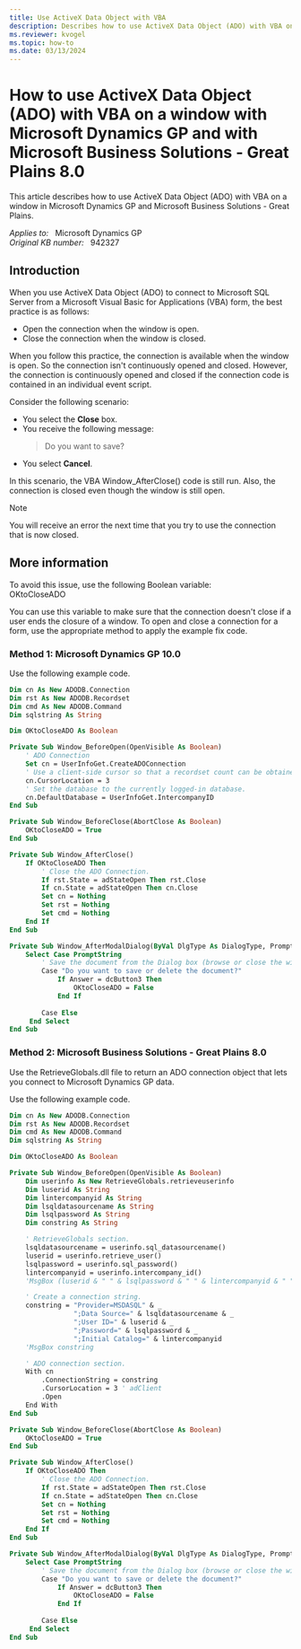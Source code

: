 ```yaml
---
title: Use ActiveX Data Object with VBA
description: Describes how to use ActiveX Data Object (ADO) with VBA on a window in Microsoft Dynamics GP and Microsoft Business Solutions - Great Plains.
ms.reviewer: kvogel
ms.topic: how-to
ms.date: 03/13/2024
---
```

# How to use ActiveX Data Object (ADO) with VBA on a window with Microsoft Dynamics GP and with Microsoft Business Solutions - Great Plains 8.0

This article describes how to use ActiveX Data Object (ADO) with VBA on a window in Microsoft Dynamics GP and Microsoft Business Solutions - Great Plains.

_Applies to:_ &nbsp; Microsoft Dynamics GP  
_Original KB number:_ &nbsp; 942327

## Introduction

When you use ActiveX Data Object (ADO) to connect to Microsoft SQL Server from a Microsoft Visual Basic for Applications (VBA) form, the best practice is as follows:

- Open the connection when the window is open.
- Close the connection when the window is closed.

When you follow this practice, the connection is available when the window is open. So the connection isn't continuously opened and closed. However, the connection is continuously opened and closed if the connection code is contained in an individual event script.

Consider the following scenario:

- You select the **Close** box.
- You receive the following message:
    > Do you want to save?
- You select **Cancel**.

In this scenario, the VBA Window_AfterClose() code is still run. Also, the connection is closed even though the window is still open.
> [!NOTE]
> You will receive an error the next time that you try to use the connection that is now closed.

## More information

To avoid this issue, use the following Boolean variable:  
OKtoCloseADO

You can use this variable to make sure that the connection doesn't close if a user ends the closure of a window. To open and close a connection for a form, use the appropriate method to apply the example fix code.

### Method 1: Microsoft Dynamics GP 10.0

Use the following example code.

```vb
Dim cn As New ADODB.Connection
Dim rst As New ADODB.Recordset
Dim cmd As New ADODB.Command
Dim sqlstring As String

Dim OKtoCloseADO As Boolean

Private Sub Window_BeforeOpen(OpenVisible As Boolean)
    ' ADO Connection
    Set cn = UserInfoGet.CreateADOConnection
    ' Use a client-side cursor so that a recordset count can be obtained later.
    cn.CursorLocation = 3
    ' Set the database to the currently logged-in database.
    cn.DefaultDatabase = UserInfoGet.IntercompanyID
End Sub

Private Sub Window_BeforeClose(AbortClose As Boolean)
    OKtoCloseADO = True
End Sub

Private Sub Window_AfterClose()
    If OKtoCloseADO Then
        ' Close the ADO Connection.
        If rst.State = adStateOpen Then rst.Close
        If cn.State = adStateOpen Then cn.Close
        Set cn = Nothing
        Set rst = Nothing
        Set cmd = Nothing
    End If
End Sub

Private Sub Window_AfterModalDialog(ByVal DlgType As DialogType, PromptString As String, Control1String As String, Control2String As String, Control3String As String, Answer As DialogCtrl)
    Select Case PromptString
        ' Save the document from the Dialog box (browse or close the window).
        Case "Do you want to save or delete the document?"
            If Answer = dcButton3 Then
                OKtoCloseADO = False
            End If
     
        Case Else
     End Select
End Sub
```

### Method 2: Microsoft Business Solutions - Great Plains 8.0

Use the RetrieveGlobals.dll file to return an ADO connection object that lets you connect to Microsoft Dynamics GP data.

Use the following example code.

```vb
Dim cn As New ADODB.Connection
Dim rst As New ADODB.Recordset
Dim cmd As New ADODB.Command
Dim sqlstring As String

Dim OKtoCloseADO As Boolean

Private Sub Window_BeforeOpen(OpenVisible As Boolean)
    Dim userinfo As New RetrieveGlobals.retrieveuserinfo
    Dim luserid As String
    Dim lintercompanyid As String
    Dim lsqldatasourcename As String
    Dim lsqlpassword As String
    Dim constring As String

    ' RetrieveGlobals section.
    lsqldatasourcename = userinfo.sql_datasourcename()
    luserid = userinfo.retrieve_user()
    lsqlpassword = userinfo.sql_password()
    lintercompanyid = userinfo.intercompany_id()
    'MsgBox (luserid & " " & lsqlpassword & " " & lintercompanyid & " " & lsqldatasourcename)

    ' Create a connection string.
    constring = "Provider=MSDASQL" & _
                ";Data Source=" & lsqldatasourcename & _
                ";User ID=" & luserid & _
                ";Password=" & lsqlpassword & _
                ";Initial Catalog=" & lintercompanyid
    'MsgBox constring

    ' ADO connection section.
    With cn
        .ConnectionString = constring
        .CursorLocation = 3 ' adClient
        .Open
    End With
End Sub

Private Sub Window_BeforeClose(AbortClose As Boolean)
    OKtoCloseADO = True
End Sub

Private Sub Window_AfterClose()
    If OKtoCloseADO Then
        ' Close the ADO Connection.
        If rst.State = adStateOpen Then rst.Close
        If cn.State = adStateOpen Then cn.Close
        Set cn = Nothing
        Set rst = Nothing
        Set cmd = Nothing
    End If
End Sub

Private Sub Window_AfterModalDialog(ByVal DlgType As DialogType, PromptString As String, Control1String As String, Control2String As String, Control3String As String, Answer As DialogCtrl)
    Select Case PromptString
        ' Save the document from the Dialog box (browse or close the window).
        Case "Do you want to save or delete the document?"
            If Answer = dcButton3 Then
                OKtoCloseADO = False
            End If
     
        Case Else
     End Select
End Sub
```
